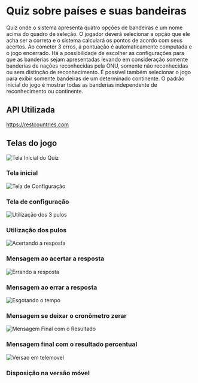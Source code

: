 # Quiz sobre países e suas bandeiras

Quiz onde o sistema apresenta quatro opções de bandeiras e um nome acima do quadro de seleção. O jogador deverá selecionar a opção que ele acha ser a correta e o sistema calculará os pontos de acordo com seus acertos. Ao cometer 3 erros, a pontuação é automaticamente computada e o jogo encerrado.
Há a possibilidade de escolher as configurações para que as banderias sejam apresentadas levando em consideração somente banderias de nações reconhecidas pela ONU, somente não reconhecidas ou sem distinção de reconhecimento. É possível também selecionar o jogo para exibir somente bandeiras de um determinado continente. O padrão inicial do jogo é mostrar todas as banderias independente de reconhecimento ou continente. 

## API Utilizada

https://restcountries.com

## Telas do jogo

![Tela Inicial do Quiz](https://zanitti.com.br/imagens/Quiz_tela1.jpg)
### Tela inicial

![Tela de Configuração](https://zanitti.com.br/imagens/Quiz_settings.jpg)
### Tela de configuração

![Utilização dos 3 pulos](https://zanitti.com.br/imagens/Quiz_pulo.jpg)
### Utilização dos pulos

![Acertando a resposta](https://zanitti.com.br/imagens/Quiz_acerto.jpg)
### Mensagem ao acertar a resposta

![Errando a resposta](https://zanitti.com.br/imagens/Quiz_erro.jpg)
### Mensagem ao errar a resposta

![Esgotando o tempo](https://zanitti.com.br/imagens/Quiz_tempoesgotado.jpg)
### Mensagem se deixar o cronômetro zerar

![Mensagem Final com o Resultado](https://zanitti.com.br/imagens/Quiz_resultadofinal.jpg)
### Mensagem final com o resultado percentual

![Versao em telemovel](https://zanitti.com.br/imagens/Quiz_versaotelemovel.jpg)
### Disposição na versão móvel

